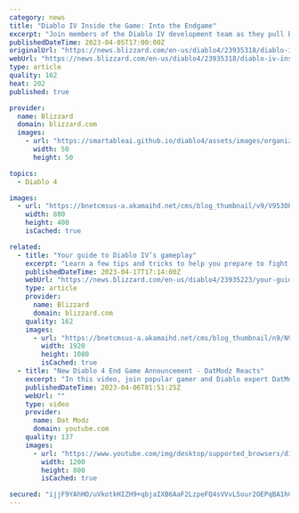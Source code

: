 ```yaml
---
category: news
title: "Diablo IV Inside the Game: Into the Endgame"
excerpt: "Join members of the Diablo IV development team as they pull back the curtain on the experiences waiting for you in the endgame."
publishedDateTime: 2023-04-05T17:00:00Z
originalUrl: "https://news.blizzard.com/en-us/diablo4/23935318/diablo-iv-inside-the-game-into-the-endgame"
webUrl: "https://news.blizzard.com/en-us/diablo4/23935318/diablo-iv-inside-the-game-into-the-endgame"
type: article
quality: 162
heat: 202
published: true

provider:
  name: Blizzard
  domain: blizzard.com
  images:
    - url: "https://smartableai.github.io/diablo4/assets/images/organizations/blizzard.com-50x50.jpg"
      width: 50
      height: 50

topics:
  - Diablo 4

images:
  - url: "https://bnetcmsus-a.akamaihd.net/cms/blog_thumbnail/v9/V953OPV7CKRK1680311743200.png"
    width: 880
    height: 400
    isCached: true

related:
  - title: "Your guide to Diablo IV’s gameplay"
    excerpt: "Learn a few tips and tricks to help you prepare to fight for the fate of the world."
    publishedDateTime: 2023-04-17T17:14:00Z
    webUrl: "https://news.blizzard.com/en-us/diablo4/23935223/your-guide-to-diablo-iv-s-gameplay"
    type: article
    provider:
      name: Blizzard
      domain: blizzard.com
    quality: 162
    images:
      - url: "https://bnetcmsus-a.akamaihd.net/cms/blog_thumbnail/n9/N942F4LXC4QH1681755793485.png"
        width: 1920
        height: 1080
        isCached: true
  - title: "New Diablo 4 End Game Announcement - DatModz Reacts"
    excerpt: "In this video, join popular gamer and Diablo expert DatModz as he reacts to the new Diablo 4 end game announcement. As one of ..."
    publishedDateTime: 2023-04-06T01:51:25Z
    webUrl: ""
    type: video
    provider:
      name: Dat Modz
      domain: youtube.com
    quality: 137
    images:
      - url: "https://www.youtube.com/img/desktop/supported_browsers/dinosaur.png"
        width: 1200
        height: 800
        isCached: true

secured: "ijjF9YAhHO/uVkotkHIZH9+qbjaIXB6AaF2LzpeFQ4sVVvLSour2OEPqBA1hGwxglptqE0pGmiYiyQnX+2AuqpgvCwUcgQV9tjlKBEad7qYVhNjsW1GO6E8RcG87zpE9lYN86Em8KFWF4hLxKfOu2Gx/dJW0qw5a/s2G2dck7xNtXVgeykbZW3HCnfFn1uhQP91DJkQizCZaYDyTUrLd3UiUTIK0hETENwIqshx5yoP5OBekpONY9rK2M+DP9h67WZVc266TjXJA01fF3ZS6Ro9AztqjQ505SuZuuyxeZ3Q9kEsQKNs+f4/v+6Qs8orOcZAMR8pepcsuaO3bVMdxn/hvns5zd/pI836J1cfyXLs=;n5u+bRwR5ZuSofkrlloOIA=="
---
```


